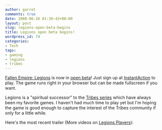 ```yaml
---
author: garret
comments: true
date: 2008-06-26 01:39:43+00:00
layout: post
slug: legions-open-beta-begins
title: Legions open beta begins!
wordpress_id: 74
categories:
- Tech
tags:
- gaming
- legions
- tribes
---
```


[Fallen Empire: Legions](http://en.wikipedia.org/wiki/Fallen_Empire:_Legions) is now in [open beta](http://www.gamespot.com/pages/news/show_blog_entry.php?topic_id=26285381&om_act=convert&om_clk=gsupdates&tag=updates;title;1)! Just sign up at [InstantAction](http://www.instantaction.com/) to play. The game runs right in your browser but can be made fullscreen if you want.

Legions is a "spiritual successor" to the [Tribes series](http://en.wikipedia.org/wiki/Tribes_(video_game)) which have always been my favorite games. I haven't had much time to play yet but I'm hoping the game is good enough to capture the interest of the Tribes community if only for a little while.

Here's the most recent trailer (More videos on [Legions Players](http://www.legionsplayers.com/videos/)):

